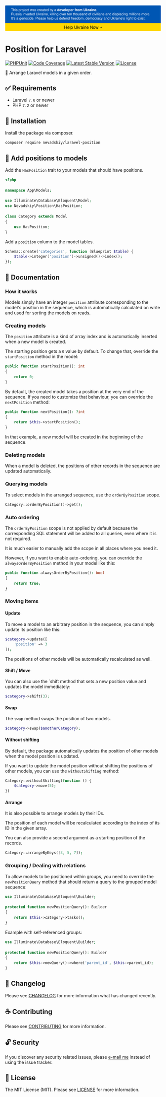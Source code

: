 [![Stand With Ukraine](https://raw.githubusercontent.com/vshymanskyy/StandWithUkraine/main/banner-direct-single.svg)](https://stand-with-ukraine.pp.ua)

# Position for Laravel

[![PHPUnit](https://img.shields.io/github/actions/workflow/status/nevadskiy/laravel-position/phpunit.yml?branch=master)](https://packagist.org/packages/nevadskiy/laravel-position)
[![Code Coverage](https://img.shields.io/codecov/c/github/nevadskiy/laravel-position?token=9X6AQQYCPA)](https://packagist.org/packages/nevadskiy/laravel-position)
[![Latest Stable Version](http://poser.pugx.org/nevadskiy/laravel-position/v)](https://packagist.org/packages/nevadskiy/laravel-position)
[![License](http://poser.pugx.org/nevadskiy/laravel-position/license)](https://packagist.org/packages/nevadskiy/laravel-position)

🔢 Arrange Laravel models in a given order.

## ✅ Requirements

- Laravel `7.0` or newer
- PHP `7.2` or newer

## 🔌 Installation

Install the package via composer.

```bash
composer require nevadskiy/laravel-position
````

## 🔨 Add positions to models

Add the `HasPosition` trait to your models that should have positions.

```php
<?php

namespace App\Models;

use Illuminate\Database\Eloquent\Model;
use Nevadskiy\Position\HasPosition;

class Category extends Model
{
    use HasPosition;
}
```

Add a `position` column to the model tables.

```php
Schema::create('categories', function (Blueprint $table) {
    $table->integer('position')->unsigned()->index();
});
```

## 📄 Documentation

### How it works

Models simply have an integer `position` attribute corresponding to the model's position in the sequence, which is automatically calculated on write and used for sorting the models on reads.

### Creating models

The `position` attribute is a kind of array index and is automatically inserted when a new model is created.

The starting position gets a `0` value by default. To change that, override the `startPosition` method in the model:

```php
public function startPosition(): int
{
    return 0;
}
```

By default, the created model takes a position at the very end of the sequence. If you need to customize that behaviour, you can override the `nextPosition` method:

```php
public function nextPosition(): ?int
{
    return $this->startPosition();
}
```

In that example, a new model will be created in the beginning of the sequence.

### Deleting models

When a model is deleted, the positions of other records in the sequence are updated automatically.

### Querying models 

To select models in the arranged sequence, use the `orderByPosition` scope.

```php
Category::orderByPosition()->get();
```

### Auto ordering

The `orderByPosition` scope is not applied by default because the corresponding SQL statement will be added to all queries, even where it is not required.

It is much easier to manually add the scope in all places where you need it.

However, if you want to enable auto-ordering, you can override the `alwaysOrderByPosition` method in your model like this:

```php
public function alwaysOrderByPosition(): bool
{
    return true;
}
```

### Moving items

#### Update

To move a model to an arbitrary position in the sequence, you can simply update its position like this:

```php
$category->update([
    'position' => 3
]);
```

The positions of other models will be automatically recalculated as well.

#### Shift / Move

You can also use the `shift method that sets a new position value and updates the model immediately:

```php
$category->shift(3);
```

#### Swap

The `swap` method swaps the position of two models.

```php
$category->swap($anotherCategory);
```

#### Without shifting

By default, the package automatically updates the position of other models when the model position is updated.

If you want to update the model position without shifting the positions of other models, you can use the `withoutShifting` method:

```php
Category::withoutShifting(function () {
    $category->move(5);
})
```

#### Arrange

It is also possible to arrange models by their IDs.

The position of each model will be recalculated according to the index of its ID in the given array. 

You can also provide a second argument as a starting position of the records.

```php
Category::arrangeByKeys([3, 5, 7]);
```

### Grouping / Dealing with relations

To allow models to be positioned within groups, you need to override the `newPositionQuery` method that should return a query to the grouped model sequence:

```php
use Illuminate\Database\Eloquent\Builder;

protected function newPositionQuery(): Builder
{
    return $this->category->tasks();
}
```

Example with self-referenced groups:

```php
use Illuminate\Database\Eloquent\Builder;

protected function newPositionQuery(): Builder
{
    return $this->newQuery()->where('parent_id', $this->parent_id);
}
```

## 📑 Changelog

Please see [CHANGELOG](CHANGELOG.md) for more information what has changed recently.

## ☕ Contributing

Please see [CONTRIBUTING](.github/CONTRIBUTING.md) for more information.

## 🔓 Security

If you discover any security related issues, please [e-mail me](mailto:nevadskiy@gmail.com) instead of using the issue tracker.

## 📜 License

The MIT License (MIT). Please see [LICENSE](LICENSE.md) for more information.
